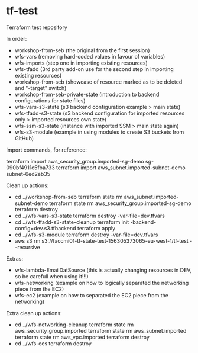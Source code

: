 # tf-test
Terraform test repository

In order:
- workshop-from-seb (the original from the first session)
- wfs-vars (removing hard-coded values in favour of variables)
- wfs-imports (step one in importing existing resources)
- wfs-tfadd (3rd party add-on use for the second step in importing existing resources)
- workshop-from-seb (showcase of resource marked as to be deleted and "-target" switch)
- workshop-from-seb-private-state (introduction to backend configurations for state files)
- wfs-vars-s3-state (s3 backend configuration example > main state)
- wfs-tfadd-s3-state (s3 backend configuration for imported resources only > imported resources own state)
- wfs-ssm-s3-state (instance with imported SSM > main state again)
- wfs-s3-module (example in using modules to create S3 buckets from GitHub)

Import commands, for reference:

terraform import aws_security_group.imported-sg-demo sg-090bf4911c5fba733
terraform import aws_subnet.imported-subnet-demo subnet-6ed2eb35

Clean up actions:
- cd ../workshop-from-seb
    terraform state rm aws_subnet.imported-subnet-demo
    terraform state rm aws_security_group.imported-sg-demo
    terraform destroy
- cd ../wfs-vars-s3-state
    terraform destroy -var-file=dev.tfvars
- cd ../wfs-tfadd-s3-state-cleanup
    terraform init -backend-config=dev.s3.tfbackend
    terraform apply
- cd ../wfs-s3-module
    terraform destroy -var-file=dev.tfvars
- aws s3 rm s3://faccmi01-tf-state-test-156305373065-eu-west-1/tf-test --recursive

Extras:
- wfs-lambda-EmailDatSource (this is actually changing resources in DEV, so be carefull when using it!!!)
- wfs-networking (example on how to logically separated the networking piece from the EC2)
- wfs-ec2 (example on how to separated the EC2 piece from the networking)

Extra clean up actions:
- cd ../wfs-networking-cleanup
    terraform state rm aws_security_group.imported
    terraform state rm aws_subnet.imported
    terraform state rm aws_vpc.imported
    terraform destroy
- cd ../wfs-ecs
    terraform destroy